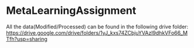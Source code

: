 # MetaLearningAssignment

All the data(Modified/Processed) can be found in the following drive folder: https://drive.google.com/drive/folders/1yJ_kxs74ZCbjuYVAzl9dhkVFo66_MTfh?usp=sharing

